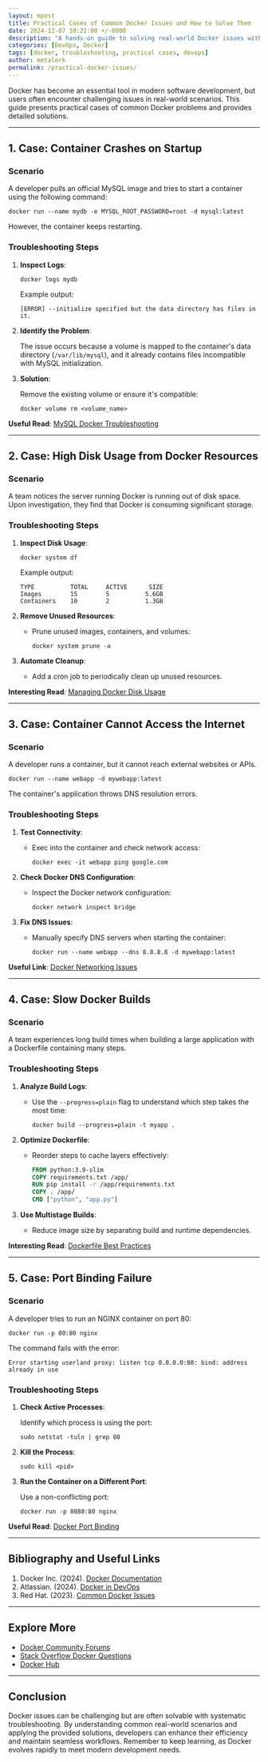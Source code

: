 ```yaml
---
layout: mpost
title: Practical Cases of Common Docker Issues and How to Solve Them
date: 2024-12-07 10:21:00 +/-0000
description: "A hands-on guide to solving real-world Docker issues with step-by-step troubleshooting examples."
categories: [DevOps, Docker]
tags: [docker, troubleshooting, practical cases, devops]
author: metalerk
permalink: /practical-docker-issues/
---
```


Docker has become an essential tool in modern software development, but users often encounter challenging issues in real-world scenarios. This guide presents practical cases of common Docker problems and provides detailed solutions.

---

## 1. Case: Container Crashes on Startup

### Scenario
A developer pulls an official MySQL image and tries to start a container using the following command:

   `docker run --name mydb -e MYSQL_ROOT_PASSWORD=root -d mysql:latest`

However, the container keeps restarting.

### Troubleshooting Steps
1. **Inspect Logs**:
   
   `docker logs mydb`
   
   Example output:
   
   `[ERROR] --initialize specified but the data directory has files in it.`

2. **Identify the Problem**:

   The issue occurs because a volume is mapped to the container's data directory (`/var/lib/mysql`), and it already contains files incompatible with MySQL initialization.

3. **Solution**:

   Remove the existing volume or ensure it's compatible:

     `docker volume rm <volume_name>`

**Useful Read**: [MySQL Docker Troubleshooting](https://hub.docker.com/_/mysql)

---

## 2. Case: High Disk Usage from Docker Resources

### Scenario
A team notices the server running Docker is running out of disk space. Upon investigation, they find that Docker is consuming significant storage.

### Troubleshooting Steps
1. **Inspect Disk Usage**:
   
   `docker system df`

   Example output:
   
   ```
   TYPE          TOTAL     ACTIVE      SIZE
   Images        15        5          5.6GB
   Containers    10        2          1.3GB
   ```

2. **Remove Unused Resources**:
   
   - Prune unused images, containers, and volumes:
   
     `docker system prune -a`

3. **Automate Cleanup**:
   
   - Add a cron job to periodically clean up unused resources.

**Interesting Read**: [Managing Docker Disk Usage](https://docs.docker.com/config/pruning/)

---

## 3. Case: Container Cannot Access the Internet

### Scenario

A developer runs a container, but it cannot reach external websites or APIs.

`docker run --name webapp -d mywebapp:latest`

The container's application throws DNS resolution errors.

### Troubleshooting Steps

1. **Test Connectivity**:

   - Exec into the container and check network access:

     `docker exec -it webapp ping google.com`

2. **Check Docker DNS Configuration**:

   - Inspect the Docker network configuration:

     `docker network inspect bridge`

3. **Fix DNS Issues**:
   
   - Manually specify DNS servers when starting the container:
   
     `docker run --name webapp --dns 8.8.8.8 -d mywebapp:latest`

**Useful Link**: [Docker Networking Issues](https://docs.docker.com/network/)

---

## 4. Case: Slow Docker Builds

### Scenario

A team experiences long build times when building a large application with a Dockerfile containing many steps.

### Troubleshooting Steps

1. **Analyze Build Logs**:

   - Use the `--progress=plain` flag to understand which step takes the most time:

     `docker build --progress=plain -t myapp .`

2. **Optimize Dockerfile**:
   
   - Reorder steps to cache layers effectively:
   
     ```dockerfile
     FROM python:3.9-slim
     COPY requirements.txt /app/
     RUN pip install -r /app/requirements.txt
     COPY . /app/
     CMD ["python", "app.py"]
     ```

3. **Use Multistage Builds**:
   
   - Reduce image size by separating build and runtime dependencies.

**Interesting Read**: [Dockerfile Best Practices](https://docs.docker.com/develop/develop-images/dockerfile_best-practices/)

---

## 5. Case: Port Binding Failure

### Scenario
A developer tries to run an NGINX container on port 80:

`docker run -p 80:80 nginx`

The command fails with the error:

`Error starting userland proxy: listen tcp 0.0.0.0:80: bind: address already in use`

### Troubleshooting Steps

1. **Check Active Processes**:

   Identify which process is using the port:

     `sudo netstat -tuln | grep 80`

2. **Kill the Process**:

   `sudo kill <pid>`

3. **Run the Container on a Different Port**:
   
   Use a non-conflicting port:
   
     `docker run -p 8080:80 nginx`

**Useful Read**: [Docker Port Binding](https://docs.docker.com/config/containers/container-networking/)

---

## Bibliography and Useful Links

1. Docker Inc. (2024). [Docker Documentation](https://docs.docker.com/)
2. Atlassian. (2024). [Docker in DevOps](https://www.atlassian.com/devops/tools/docker)
3. Red Hat. (2023). [Common Docker Issues](https://www.redhat.com/en/topics/containers/what-is-docker)

---

## Explore More

- [Docker Community Forums](https://forums.docker.com/)
- [Stack Overflow Docker Questions](https://stackoverflow.com/questions/tagged/docker)
- [Docker Hub](https://hub.docker.com/)

---

## Conclusion

Docker issues can be challenging but are often solvable with systematic troubleshooting. By understanding common real-world scenarios and applying the provided solutions, developers can enhance their efficiency and maintain seamless workflows. Remember to keep learning, as Docker evolves rapidly to meet modern development needs.
